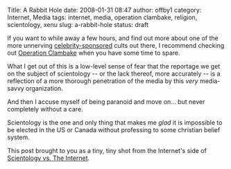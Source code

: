 Title: A Rabbit Hole
date: 2008-01-31 08:47
author: offby1
category: Internet, Media
tags: internet, media, operation clambake, religion, scientology, xenu
slug: a-rabbit-hole
status: draft

If you want to while away a few hours, and find out more about one of the more unnerving [celebrity-sponsored](<http://gawker.com/5002269/the-cruise-indoctrination-video-scientology-tried-to-suppress>) cults out there, I recommend checking out [Operation Clambake](<http://www.xenu.net/>) when you have some time to spare.

What I get out of this is a low-level sense of fear that the reportage we get on the subject of scientology -- or the lack thereof, more accurately -- is a reflection of a more thorough penetration of the media by this _very_ media-savvy organization.

And then I accuse myself of being paranoid and move on\... but never completely without a care.

Scientology is the one and only thing that makes me _glad_ it is impossible to be elected in the US or Canada without professing to some christian belief system.

This post brought to you as a tiny, tiny shot from the Internet's side of [Scientology vs. The Internet]([http://en.wikipedia.org/wiki/Scientology_vs._the_Internet](http://en.wikipedia.org/wiki/Scientology_vs._the_Internet)).
